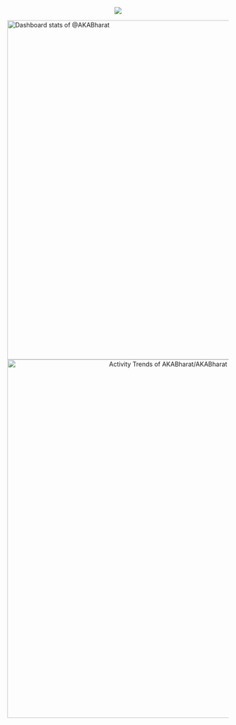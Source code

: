 <!--<img src="https://raw.githubusercontent.com/sometimecalledJSON/Bharat2044/refs/heads/main/assets/header.png"/>
-->


<!--  Terminal Boot Log with Glowing Effect -->
<p align="center">
  <img src="https://readme-typing-svg.demolab.com?font=Fira+Code&size=20&pause=1000&center=true&vCenter=true&width=800&height=50&lines=Human+Being;Programmer;Software+Engineer;"/>
</p>

<!-- Copy-paste in your Readme.md file -->

<p align="center>
<a href="https://next.ossinsight.io/widgets/official/compose-user-dashboard-stats?user_id=107737002" target="_blank" style="display: block" align="center">
  <picture>
    <source media="(prefers-color-scheme: dark)" srcset="https://next.ossinsight.io/widgets/official/compose-user-dashboard-stats/thumbnail.png?user_id=107737002&image_size=auto&color_scheme=dark" width="771" height="auto">
    <img alt="Dashboard stats of @AKABharat" src="https://next.ossinsight.io/widgets/official/compose-user-dashboard-stats/thumbnail.png?user_id=107737002&image_size=auto&color_scheme=light" width="771" height="auto">
  </picture>
</a>

<!-- Copy-paste in your Readme.md file -->

<a href="https://next.ossinsight.io/widgets/official/compose-activity-trends?repo_id=738033111" target="_blank" style="display: block" align="center">
  <picture>
    <source media="(prefers-color-scheme: dark)" srcset="https://next.ossinsight.io/widgets/official/compose-activity-trends/thumbnail.png?repo_id=738033111&image_size=auto&color_scheme=dark" width="815" height="auto">
    <img alt="Activity Trends of AKABharat/AKABharat - Last 28 days" src="https://next.ossinsight.io/widgets/official/compose-activity-trends/thumbnail.png?repo_id=738033111&image_size=auto&color_scheme=light" width="815" height="auto">
  </picture>
</a>
</p>

<!-- Made with [OSS Insight](https://ossinsight.io/) -->


<!-- Made with [OSS Insight](https://ossinsight.io/) -->

<!-- 🎯 Animated Console Banner with Cyber Theme -->
<!--p align="center">
  <span style="display: inline-block; color: #0ff; font-weight: bold; font-family: 'Courier New', Courier, monospace; background: #0d0d0d; padding: 12px 20px; border: 1px solid #00ffff; border-radius: 8px; font-size: 18px; box-shadow: 0 0 10px #00ffff;">
     𝗙𝘂𝗹𝗹-𝗦𝘁𝗮𝗰𝗸 𝗪𝗲𝗯 𝗗𝗲𝘃𝗲𝗹𝗼𝗽𝗲𝗿 | 𝗦𝗮𝗹𝗲𝘀𝗳𝗼𝗿𝗰𝗲 𝗗𝗲𝘃/𝗔𝗱𝗺𝗶𝗻 | 𝗖𝗼𝗺𝗽𝗲𝘁𝗶𝘁𝗶𝘃𝗲 𝗣𝗿𝗼𝗴𝗿𝗮𝗺𝗺𝗲𝗿
  </span>
</p>-->

<!-- 🔥 Live Coding Cyber GIF -->
<!--<p align="center">
  <img src="https://raw.githubusercontent.com/akabharat/akabharat/main/assets/terminal-loop.gif" width="700" alt="Live Dev Animation"/>
</p>

<hr/>-->

<!-- 🧰 Tech Stack Showcase with Glow + Motion -->
<!--<h2 align="center">🌟 Tech Toolbox</h2>
<p align="center">
  <img src="https://skillicons.dev/icons?i=html,css,js,react,nodejs,express,mongodb,git,github,vscode&theme=light" />
  <img src="https://cdn.jsdelivr.net/gh/devicons/devicon/icons/salesforce/salesforce-original.svg" alt="Salesforce" width="42" height="42" style="background:white; padding:5px; border-radius:12px; box-shadow: 0 1px 6px rgba(0,255,255,0.4); border:1px solid #00ffff; margin-left: 10px;"/>
</p>

<hr/>-->

<!-- 📊 GitHub Analytics -->
<!--<h2 align="center">📊 GitHub Stats</h2>
<p align="center">
  <img src="https://github-readme-stats.vercel.app/api?username=akabharat&show_icons=true&theme=radical&hide_border=true&title_color=00ffff&icon_color=00ffff" alt="GitHub Stats"/>
  <br/>
  <img src="https://github-readme-streak-stats.herokuapp.com?user=akabharat&theme=radical&hide_border=true&ring=00ffff&fire=00ffff&currStreakLabel=00ffff" alt="GitHub Streak"/>
  <br/>
  <img src="https://github-readme-stats.vercel.app/api/top-langs/?username=akabharat&layout=compact&theme=radical&hide_border=true&title_color=00ffff" alt="Top Languages"/>
</p>-->

<!--<hr/> -->

<!-- 🕸️ Contribution Graph -->
<!--<h2 align="center">🔥 Contribution Activity</h2>
<p align="center">
  <img src="https://github-readme-activity-graph.vercel.app/graph?username=akabharat&theme=react-dark&color=00ffff&line=00ffff&point=ffffff&area=true" alt="Activity Graph"/>
</p>

<hr/>-->
